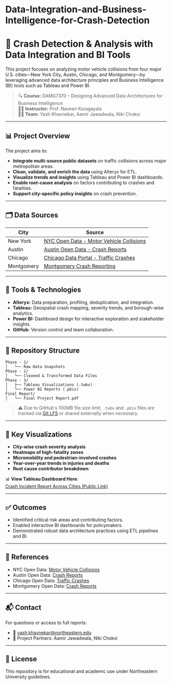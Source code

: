 # Data-Integration-and-Business-Intelligence-for-Crash-Detection


# 🚗 Crash Detection & Analysis with Data Integration and BI Tools

This project focuses on analyzing motor vehicle collisions from four major U.S. cities—New York City, Austin, Chicago, and Montgomery—by leveraging advanced data architecture principles and Business Intelligence (BI) tools such as Tableau and Power BI.

> 🔍 **Course:** DAMG7370 - Designing Advanced Data Architectures for Business Intelligence  
> 👨‍🏫 **Instructor:** Prof. Naveen Kuragayala  
> 👨‍💻 **Team:** Yash Khavnekar, Aamir Jawadwala, Niki Choksi

---

## 📊 Project Overview

The project aims to:

- **Integrate multi-source public datasets** on traffic collisions across major metropolitan areas.
- **Clean, validate, and enrich the data** using Alteryx for ETL.
- **Visualize trends and insights** using Tableau and Power BI dashboards.
- **Enable root-cause analysis** on factors contributing to crashes and fatalities.
- **Support city-specific policy insights** on crash prevention.

---

## 🗂️ Data Sources

| City        | Source                                                                                     |
|-------------|---------------------------------------------------------------------------------------------|
| New York    | [NYC Open Data - Motor Vehicle Collisions](https://data.cityofnewyork.us/d/h9gi-nx95)     |
| Austin      | [Austin Open Data - Crash Reports](https://data.austintexas.gov/d/y2wy-tgr5)              |
| Chicago     | [Chicago Data Portal - Traffic Crashes](https://data.cityofchicago.org/d/85ca-t3if)       |
| Montgomery  | [Montgomery Crash Reporting](https://data.montgomerycountymd.gov/d/bhju-22kf)             |

---

## 🔧 Tools & Technologies

- **Alteryx:** Data preparation, profiling, deduplication, and integration.
- **Tableau:** Geospatial crash mapping, severity trends, and borough-wise analytics.
- **Power BI:** Dashboard design for interactive exploration and stakeholder insights.
- **GitHub:** Version control and team collaboration.

---

## 📁 Repository Structure

```
Phase - 1/
│   └── Raw Data Snapshots
Phase - 2/
│   └── Cleaned & Transformed Data Files
Phase - 3/
│   ├── Tableau Visualizations (.twbx)
│   └── Power BI Reports (.pbix)
Final Report/
│   └── Final Project Report.pdf
```

> ⚠️ Due to GitHub's 100MB file size limit, `.twbx` and `.pbix` files are tracked via [Git LFS](https://git-lfs.github.com/) or shared externally when necessary.

---

## 📌 Key Visualizations

- **City-wise crash severity analysis**
- **Heatmaps of high-fatality zones**
- **Micromobility and pedestrian-involved crashes**
- **Year-over-year trends in injuries and deaths**
- **Root cause contributor breakdown**

📊 **View Tableau Dashboard Here**:  
[Crash Incident Report Across Cities (Public Link)](https://public.tableau.com/app/profile/yash.khavnekar/viz/Crash_Incident_Report_AcrossCities/Dashboard1)

---

## ✅ Outcomes

- Identified critical risk areas and contributing factors.
- Enabled interactive BI dashboards for policymakers.
- Demonstrated robust data architecture practices using ETL pipelines and BI.

---

## 📎 References

- NYC Open Data: [Motor Vehicle Collisions](https://data.cityofnewyork.us/d/h9gi-nx95)
- Austin Open Data: [Crash Reports](https://data.austintexas.gov/d/y2wy-tgr5)
- Chicago Open Data: [Traffic Crashes](https://data.cityofchicago.org/d/85ca-t3if)
- Montgomery Open Data: [Crash Reports](https://data.montgomerycountymd.gov/d/bhju-22kf)

---

## 📬 Contact

For questions or access to full reports:
- 📧 yash.khavnekar@northeastern.edu
- 🧠 Project Partners: Aamir Jawadwala, Niki Choksi

---

## 📄 License

This repository is for educational and academic use under Northeastern University guidelines.
